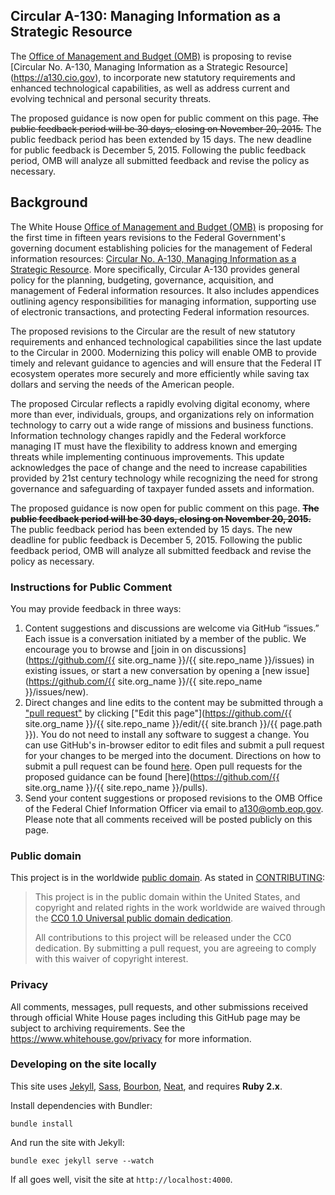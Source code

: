 ## Circular A-130: Managing Information as a Strategic Resource

The [Office of Management and Budget (OMB)](https://www.whitehouse.gov/omb/) is proposing to revise [Circular No. A-130, Managing Information as a Strategic Resource] (https://a130.cio.gov), to incorporate new statutory requirements and enhanced technological capabilities, as well as address current and evolving technical and personal security threats.

The proposed guidance is now open for public comment on this page. ~~The public feedback period will be 30 days, closing on November 20, 2015.~~ The public feedback period has been extended by 15 days. The new deadline for public feedback is December 5, 2015. Following the public feedback period, OMB will analyze all submitted feedback and revise the policy as necessary.

## Background

The White House [Office of Management and Budget (OMB)](https://www.whitehouse.gov/omb/) is proposing for the first time in fifteen years revisions to the Federal Government's governing document establishing policies for the management of Federal information resources: [Circular No. A-130, Managing Information as a Strategic Resource](https://a130.cio.gov/). More specifically, Circular A-130 provides general policy for the planning, budgeting, governance, acquisition, and management of Federal information resources. It also includes appendices outlining agency responsibilities for managing information, supporting use of electronic transactions, and protecting Federal information resources.

The proposed revisions to the Circular are the result of new statutory requirements and enhanced technological capabilities since the last update to the Circular in 2000. Modernizing this policy will enable OMB to provide timely and relevant guidance to agencies and will ensure that the Federal IT ecosystem operates more securely and more efficiently while saving tax dollars and serving the needs of the American people. 

The proposed Circular reflects a rapidly evolving digital economy, where more than ever, individuals, groups, and organizations rely on information technology to carry out a wide range of missions and business functions. Information technology changes rapidly and the Federal workforce managing IT must have the flexibility to address known and emerging threats while implementing continuous improvements. This update acknowledges the pace of change and the need to increase capabilities provided by 21st century technology while recognizing the need for strong governance and safeguarding of taxpayer funded assets and information. 

The proposed guidance is now open for public comment on this page. ~~**The public feedback period will be 30 days, closing on November 20, 2015.**~~ The public feedback period has been extended by 15 days. The new deadline for public feedback is December 5, 2015. Following the public feedback period, OMB will analyze all submitted feedback and revise the policy as necessary.

### Instructions for Public Comment

You may provide feedback in three ways:

1. Content suggestions and discussions are welcome via GitHub “issues.” Each issue is a conversation initiated by a member of the public. We encourage you to browse and [join in on discussions](https://github.com/{{ site.org_name }}/{{ site.repo_name }}/issues) in existing issues, or start a new conversation by opening a [new issue](https://github.com/{{ site.org_name }}/{{ site.repo_name }}/issues/new).
2. Direct changes and line edits to the content may be submitted through a ["pull request"](https://help.github.com/articles/creating-a-pull-request) by clicking ["Edit this page"](https://github.com/{{ site.org_name }}/{{ site.repo_name }}/edit/{{ site.branch }}/{{ page.path }}). You do not need to install any software to suggest a change. You can use GitHub's in-browser editor to edit files and submit a pull request for your changes to be merged into the document. Directions on how to submit a pull request can be found [here](https://help.github.com/articles/creating-a-pull-request). Open pull requests for the proposed guidance can be found [here](https://github.com/{{ site.org_name }}/{{ site.repo_name }}/pulls).
3. Send your content suggestions or proposed revisions to the OMB Office of the Federal Chief Information Officer via email to [a130@omb.eop.gov](mailto:a130@omb.eop.gov). Please note that all comments received will be posted publicly on this page.

### Public domain

This project is in the worldwide [public domain](LICENSE.md). As stated in [CONTRIBUTING](CONTRIBUTING.md):

> This project is in the public domain within the United States, and copyright and related rights in the work worldwide are waived through the [CC0 1.0 Universal public domain dedication](https://creativecommons.org/publicdomain/zero/1.0/).
>
> All contributions to this project will be released under the CC0 dedication. By submitting a pull request, you are agreeing to comply with this waiver of copyright interest.

### Privacy

All comments, messages, pull requests, and other submissions received through official White House pages including this GitHub page may be subject to archiving requirements. See the https://www.whitehouse.gov/privacy for more information.

### Developing on the site locally

This site uses [Jekyll](http://jekyllrb.com), [Sass](http://sass-lang.com), [Bourbon](http://bourbon.io), [Neat](http://neat.bourbon.io), and requires **Ruby 2.x**.

Install dependencies with Bundler:

```
bundle install
```

And run the site with Jekyll:

```
bundle exec jekyll serve --watch
```

If all goes well, visit the site at `http://localhost:4000`.
